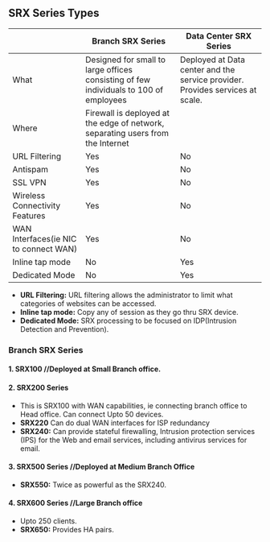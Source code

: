## SRX Series Types

||Branch SRX Series|Data Center SRX Series|
|---|---|---|
|What|Designed for small to large offices consisting of few individuals to 100 of employees|Deployed at Data center and the service provider. Provides services at scale.|
|Where|Firewall is deployed at the edge of network, separating users from the Internet||
|URL Filtering|Yes|No|
|Antispam|Yes|No|
|SSL VPN|Yes|No|
|Wireless Connectivity Features|Yes|No|
|WAN Interfaces(ie NIC to connect WAN)|Yes|No|
|Inline tap mode|No|Yes|
|Dedicated Mode|No|Yes|

- **URL Filtering:**  URL filtering allows the administrator to limit what categories of websites can be accessed.
- **Inline tap mode:** Copy any of session as they go thru SRX device.
- **Dedicated Mode:** SRX processing to be focused on IDP(Intrusion Detection and Prevention).

### Branch SRX Series
#### 1. SRX100   //Deployed at Small Branch office.
#### 2. SRX200 Series
  - This is SRX100 with WAN capabilities, ie connecting branch office to Head office. Can connect Upto 50 devices.
  - **SRX220** Can do dual WAN interfaces for ISP redundancy
  - **SRX240:** Can provide stateful firewalling, Intrusion protection services (IPS) for the Web and email services, including antivirus services for email.
#### 3. SRX500 Series   //Deployed at Medium Branch Office
  - **SRX550:** Twice as powerful as the SRX240. 
#### 4. SRX600 Series       //Large Branch office
  - Upto 250 clients.
  - **SRX650:** Provides HA pairs.
